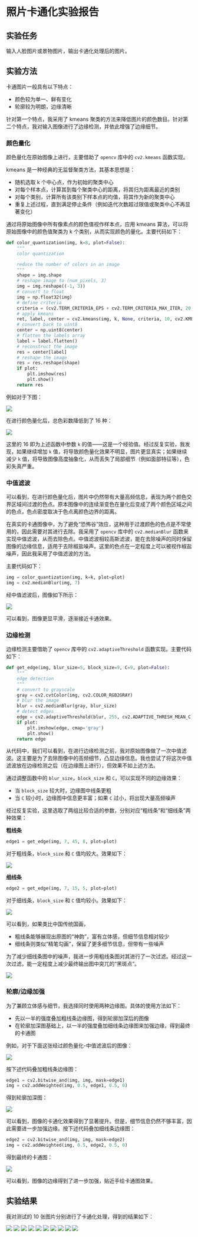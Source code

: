 # 照片卡通化实验报告

## 实验任务

输入人脸图片或景物图片，输出卡通化处理后的图片。

## 实验方法

卡通图片一般具有以下特点：
- 颜色较为单一、鲜有变化
- 轮廓较为明朗，边缘清晰

针对第一个特点，我采用了 kmeans 聚类的方法来降低图片的颜色数目。针对第二个特点，我对输入图像进行了边缘检测，并依此增强了边缘细节。

### 颜色量化

颜色量化在原始图像上进行，主要借助了 `opencv` 库中的 `cv2.kmeans` 函数实现。

kmeans 是一种经典的无监督聚类方法，其基本思想是：
- 随机选取 k 个中心点，作为初始的聚类中心
- 对每个样本点，计算其到每个聚类中心的距离，将其归为距离最近的类别
- 对每个类别，计算所有该类别下样本点的均值，将其作为新的聚类中心
- 重复上述过程，直到满足停止条件（例如迭代次数超过限值或聚类中心不再显著变化）

通过将原始图像中所有像素点的颜色值视作样本点，应用 kmeans 算法，可以将原始图像中的颜色值聚类为 k 个类别，从而实现颜色的量化。主要代码如下：

```python
def color_quantization(img, k=8, plot=False):
    """
    color quantization

    reduce the number of colors in an image
    """
    shape = img.shape
    # reshape image to (num_pixels, 3)
    img = img.reshape((-1, 3))
    # convert to float
    img = np.float32(img)
    # define criteria
    criteria = (cv2.TERM_CRITERIA_EPS + cv2.TERM_CRITERIA_MAX_ITER, 20, 0.001)
    # apply kmeans
    ret, label, center = cv2.kmeans(img, k, None, criteria, 10, cv2.KMEANS_RANDOM_CENTERS)
    # convert back to uint8
    center = np.uint8(center)
    # flatten the labels array
    label = label.flatten()
    # reconstruct the image
    res = center[label]
    # reshape the image
    res = res.reshape(shape)
    if plot:
        plt.imshow(res)
        plt.show()
    return res
```

例如对于下图：

![](doc/input.png)

在进行颜色量化后，总色彩数降低到了 16 种：

![](doc/kmeans_output.png)

这里的 16 即为上述函数中参数 `k` 的值——这是一个经验值。经过反复实验，我发现，如果继续增加 `k` 值，将导致颜色量化效果不明显，图片更显真实；如果继续减少 `k` 值，将导致图像高度抽象化，从而丢失了局部细节（例如面部特征等），色彩失真严重。

### 中值滤波

可以看到，在进行颜色量化后，图片中仍然带有大量高频信息，表现为两个颜色交界区域间过渡的色点。原本图像中的连续渐变色在量化后变成了两个颜色区域之间的色点，色点密度取决于色点离颜色边界的距离。

在真实的卡通图像中，为了避免“恐怖谷”效应，这种用于过渡颜色的色点是不常使用的，因此需要对其进行去除。我采用了 `opencv` 库中的 `cv2.medianBlur` 函数来实现中值滤波，从而去除色点。中值滤波相较高斯滤波，能在去除噪声的同时保留图像的边缘信息，适用于去除椒盐噪声。这里的色点在一定程度上可以被视作椒盐噪声，因此我采用了中值滤波的方法。

主要代码如下：

```python
img = color_quantization(img, k=k, plot=plot)
img = cv2.medianBlur(img, 7)
```

经中值滤波后，图像如下所示：

![](doc/blur_output.png)

可以看到，图像更显平滑，逐渐接近卡通效果。

### 边缘检测

边缘检测主要借助了 `opencv` 库中的 `cv2.adaptiveThreshold` 函数实现。主要代码如下：

```python
def get_edge(img, blur_size=5, block_size=9, C=9, plot=False):
    """
    edge detection
    """
    # convert to grayscale
    gray = cv2.cvtColor(img, cv2.COLOR_RGB2GRAY)
    # blur the image
    blur = cv2.medianBlur(gray, blur_size)
    # detect edges
    edge = cv2.adaptiveThreshold(blur, 255, cv2.ADAPTIVE_THRESH_MEAN_C, cv2.THRESH_BINARY, block_size, C)
    if plot:
        plt.imshow(edge, cmap='gray')
        plt.show()
    return edge
```

从代码中，我们可以看到，在进行边缘检测之前，我对原始图像做了一次中值滤波。这主要是为了去除图像中的高频细节，凸显边缘信息。我也尝试了将这次中值滤波放在边缘检测之后（在边缘图上进行），但效果不如上述方法。

通过调整函数中的 `blur_size`，`block_size` 和 `C`，可以实现不同的边缘效果：
- 当 `block_size` 较大时，边缘图中线条更粗
- 当 `C` 较小时，边缘图中信息更丰富；如果 `C` 过小，将出现大量高频噪声

经过反复实验，这里选取了两组比较合适的参数，分别对应“粗线条”和“细线条”两种效果：

**粗线条**

```python
edge1 = get_edge(img, 7, 45, 8, plot=plot)
```

对于粗线条，`block_size` 和 `C` 值均较大。效果如下：

![](doc/coarse.png)

**细线条**

```python
edge2 = get_edge(img, 7, 15, 5, plot=plot)
```

对于细线条，`block_size` 和 `C` 值均较小。效果如下：

![](doc/fine.png)

可以看到，如果类比中国传统国画，
- 粗线条能够展现出原图的“神韵”，富有立体感，但细节信息相对较少
- 细线条则类似“精笔勾画”，保留了更多细节信息，但带有一些噪声

为了减少细线条图中的噪声，我进一步用粗线条图对其进行了一次过滤。经过这一次过滤，能一定程度上减少最终输出图中突兀的“黑斑点”。

![](doc/fine2.png)

### 轮廓/边缘加强

为了兼顾立体感与细节，我选择同时使用两种边缘图。具体的使用方法如下：
- 先以一半的强度叠加粗线条边缘图，得到轮廓加深后的图像
- 在轮廓加深图基础上，以一半的强度叠加细线条边缘图来加强边缘，得到最终的卡通图

例如，对于下面这张经过颜色量化-中值滤波后的图像：

![](doc/blur_output.png)

按下述代码叠加粗线条边缘图：

```python
edge1 = cv2.bitwise_and(img, img, mask=edge1)
img = cv2.addWeighted(img, 0.5, edge1, 0.5, 0)
```

得到轮廓加深图：

![](doc/coarse_output.png)

可以看到，图像的卡通化效果得到了显著提升。但是，细节信息仍然不够丰富，因此需要进一步加强边缘。按下述代码叠加细线条边缘图：

```python
edge2 = cv2.bitwise_and(img, img, mask=edge2)
img = cv2.addWeighted(img, 0.5, edge2, 0.5, 0)
```

得到最终的卡通图：

![](doc/fine_output.png)

可以看到，图像的边缘得到了进一步加强，贴近手绘卡通图效果。

## 实验结果

我对测试的 10 张图片分别进行了卡通化处理，得到的结果如下：

![](output/1_cartoonized.jpg)
![](output/2_cartoonized.jpg)
![](output/3_cartoonized.jpg)
![](output/4_cartoonized.jpg)
![](output/5_cartoonized.jpg)
![](output/6_cartoonized.jpg)
![](output/7_cartoonized.jpg)
![](output/8_cartoonized.jpg)
![](output/9_cartoonized.jpg)
![](output/10_cartoonized.jpg)
